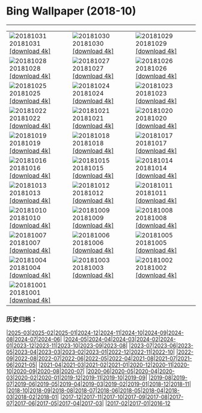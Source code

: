 # Bing Wallpaper (2018-10)
**************

<table><tr><td><img class="wallpaper" src="https://www.bing.com/az/hprichbg/rb/OyamaLeaves_ZH-CN10033445271_1920x1080.jpg" alt="20181031"> 20181031 <a href="https://www.bing.com/az/hprichbg/rb/OyamaLeaves_ZH-CN10033445271_UHD.jpg">[download 4k]</a></td><td><img class="wallpaper" src="https://www.bing.com/az/hprichbg/rb/TheaterLostSouls_ZH-CN9247537981_1920x1080.jpg" alt="20181030"> 20181030 <a href="https://www.bing.com/az/hprichbg/rb/TheaterLostSouls_ZH-CN9247537981_UHD.jpg">[download 4k]</a></td><td><img class="wallpaper" src="https://www.bing.com/az/hprichbg/rb/CommonPipistrelle_ZH-CN8209104327_1920x1080.jpg" alt="20181029"> 20181029 <a href="https://www.bing.com/az/hprichbg/rb/CommonPipistrelle_ZH-CN8209104327_UHD.jpg">[download 4k]</a></td></tr><tr><td><img class="wallpaper" src="https://www.bing.com/az/hprichbg/rb/PumpkinPatch_ZH-CN13388807715_1920x1080.jpg" alt="20181028"> 20181028 <a href="https://www.bing.com/az/hprichbg/rb/PumpkinPatch_ZH-CN13388807715_UHD.jpg">[download 4k]</a></td><td><img class="wallpaper" src="https://www.bing.com/az/hprichbg/rb/VersaillesGhosts_ZH-CN11794136165_1920x1080.jpg" alt="20181027"> 20181027 <a href="https://www.bing.com/az/hprichbg/rb/VersaillesGhosts_ZH-CN11794136165_UHD.jpg">[download 4k]</a></td><td><img class="wallpaper" src="https://www.bing.com/az/hprichbg/rb/CornMaze_ZH-CN12435268462_1920x1080.jpg" alt="20181026"> 20181026 <a href="https://www.bing.com/az/hprichbg/rb/CornMaze_ZH-CN12435268462_UHD.jpg">[download 4k]</a></td></tr><tr><td><img class="wallpaper" src="https://www.bing.com/az/hprichbg/rb/CapeBretonSunset_ZH-CN11093515734_1920x1080.jpg" alt="20181025"> 20181025 <a href="https://www.bing.com/az/hprichbg/rb/CapeBretonSunset_ZH-CN11093515734_UHD.jpg">[download 4k]</a></td><td><img class="wallpaper" src="https://www.bing.com/az/hprichbg/rb/ChateauGaillard_ZH-CN10606001857_1920x1080.jpg" alt="20181024"> 20181024 <a href="https://www.bing.com/az/hprichbg/rb/ChateauGaillard_ZH-CN10606001857_UHD.jpg">[download 4k]</a></td><td><img class="wallpaper" src="https://www.bing.com/az/hprichbg/rb/DovesPiazza_ZH-CN11204937806_1920x1080.jpg" alt="20181023"> 20181023 <a href="https://www.bing.com/az/hprichbg/rb/DovesPiazza_ZH-CN11204937806_UHD.jpg">[download 4k]</a></td></tr><tr><td><img class="wallpaper" src="https://www.bing.com/az/hprichbg/rb/LiquidNitrogen_ZH-CN9276021591_1920x1080.jpg" alt="20181022"> 20181022 <a href="https://www.bing.com/az/hprichbg/rb/LiquidNitrogen_ZH-CN9276021591_UHD.jpg">[download 4k]</a></td><td><img class="wallpaper" src="https://www.bing.com/az/hprichbg/rb/PointLesueur_ZH-CN7076871957_1920x1080.jpg" alt="20181021"> 20181021 <a href="https://www.bing.com/az/hprichbg/rb/PointLesueur_ZH-CN7076871957_UHD.jpg">[download 4k]</a></td><td><img class="wallpaper" src="https://www.bing.com/az/hprichbg/rb/FICPlanets_ZH-CN11696191570_1920x1080.jpg" alt="20181020"> 20181020 <a href="https://www.bing.com/az/hprichbg/rb/FICPlanets_ZH-CN11696191570_UHD.jpg">[download 4k]</a></td></tr><tr><td><img class="wallpaper" src="https://www.bing.com/az/hprichbg/rb/VallettaMalta_ZH-CN11321825930_1920x1080.jpg" alt="20181019"> 20181019 <a href="https://www.bing.com/az/hprichbg/rb/VallettaMalta_ZH-CN11321825930_UHD.jpg">[download 4k]</a></td><td><img class="wallpaper" src="https://www.bing.com/az/hprichbg/rb/WorkingHarbor_ZH-CN10722095387_1920x1080.jpg" alt="20181018"> 20181018 <a href="https://www.bing.com/az/hprichbg/rb/WorkingHarbor_ZH-CN10722095387_UHD.jpg">[download 4k]</a></td><td><img class="wallpaper" src="https://www.bing.com/az/hprichbg/rb/MendenhalLake_ZH-CN7598729576_1920x1080.jpg" alt="20181017"> 20181017 <a href="https://www.bing.com/az/hprichbg/rb/MendenhalLake_ZH-CN7598729576_UHD.jpg">[download 4k]</a></td></tr><tr><td><img class="wallpaper" src="https://www.bing.com/az/hprichbg/rb/chongyang_ZH-CN10246105371_1920x1080.jpg" alt="20181016"> 20181016 <a href="https://www.bing.com/az/hprichbg/rb/chongyang_ZH-CN10246105371_UHD.jpg">[download 4k]</a></td><td><img class="wallpaper" src="https://www.bing.com/az/hprichbg/rb/OxpeckerBoss_ZH-CN6808077622_1920x1080.jpg" alt="20181015"> 20181015 <a href="https://www.bing.com/az/hprichbg/rb/OxpeckerBoss_ZH-CN6808077622_UHD.jpg">[download 4k]</a></td><td><img class="wallpaper" src="https://www.bing.com/az/hprichbg/rb/DawnRedwoods_ZH-CN11283421324_1920x1080.jpg" alt="20181014"> 20181014 <a href="https://www.bing.com/az/hprichbg/rb/DawnRedwoods_ZH-CN11283421324_UHD.jpg">[download 4k]</a></td></tr><tr><td><img class="wallpaper" src="https://www.bing.com/az/hprichbg/rb/BodeBerlin_ZH-CN6982399462_1920x1080.jpg" alt="20181013"> 20181013 <a href="https://www.bing.com/az/hprichbg/rb/BodeBerlin_ZH-CN6982399462_UHD.jpg">[download 4k]</a></td><td><img class="wallpaper" src="https://www.bing.com/az/hprichbg/rb/ZeroDegrees_ZH-CN10117368234_1920x1080.jpg" alt="20181012"> 20181012 <a href="https://www.bing.com/az/hprichbg/rb/ZeroDegrees_ZH-CN10117368234_UHD.jpg">[download 4k]</a></td><td><img class="wallpaper" src="https://www.bing.com/az/hprichbg/rb/LascauxCavePainting_ZH-CN11733576571_1920x1080.jpg" alt="20181011"> 20181011 <a href="https://www.bing.com/az/hprichbg/rb/LascauxCavePainting_ZH-CN11733576571_UHD.jpg">[download 4k]</a></td></tr><tr><td><img class="wallpaper" src="https://www.bing.com/az/hprichbg/rb/SchoolGirls_ZH-CN10666418108_1920x1080.jpg" alt="20181010"> 20181010 <a href="https://www.bing.com/az/hprichbg/rb/SchoolGirls_ZH-CN10666418108_UHD.jpg">[download 4k]</a></td><td><img class="wallpaper" src="https://www.bing.com/az/hprichbg/rb/HubbleSaturn_ZH-CN12020278371_1920x1080.jpg" alt="20181009"> 20181009 <a href="https://www.bing.com/az/hprichbg/rb/HubbleSaturn_ZH-CN12020278371_UHD.jpg">[download 4k]</a></td><td><img class="wallpaper" src="https://www.bing.com/az/hprichbg/rb/MarshallPoint_ZH-CN9062933060_1920x1080.jpg" alt="20181008"> 20181008 <a href="https://www.bing.com/az/hprichbg/rb/MarshallPoint_ZH-CN9062933060_UHD.jpg">[download 4k]</a></td></tr><tr><td><img class="wallpaper" src="https://www.bing.com/az/hprichbg/rb/SandiaSunrise_ZH-CN11155504388_1920x1080.jpg" alt="20181007"> 20181007 <a href="https://www.bing.com/az/hprichbg/rb/SandiaSunrise_ZH-CN11155504388_UHD.jpg">[download 4k]</a></td><td><img class="wallpaper" src="https://www.bing.com/az/hprichbg/rb/HumanTower_ZH-CN8948459298_1920x1080.jpg" alt="20181006"> 20181006 <a href="https://www.bing.com/az/hprichbg/rb/HumanTower_ZH-CN8948459298_UHD.jpg">[download 4k]</a></td><td><img class="wallpaper" src="https://www.bing.com/az/hprichbg/rb/SaltApple_ZH-CN14543908140_1920x1080.jpg" alt="20181005"> 20181005 <a href="https://www.bing.com/az/hprichbg/rb/SaltApple_ZH-CN14543908140_UHD.jpg">[download 4k]</a></td></tr><tr><td><img class="wallpaper" src="https://www.bing.com/az/hprichbg/rb/SmilingOctopus_ZH-CN5680602537_1920x1080.jpg" alt="20181004"> 20181004 <a href="https://www.bing.com/az/hprichbg/rb/SmilingOctopus_ZH-CN5680602537_UHD.jpg">[download 4k]</a></td><td><img class="wallpaper" src="https://www.bing.com/az/hprichbg/rb/JovianCloudscape_ZH-CN12543740125_1920x1080.jpg" alt="20181003"> 20181003 <a href="https://www.bing.com/az/hprichbg/rb/JovianCloudscape_ZH-CN12543740125_UHD.jpg">[download 4k]</a></td><td><img class="wallpaper" src="https://www.bing.com/az/hprichbg/rb/MonarchSky_ZH-CN12318525605_1920x1080.jpg" alt="20181002"> 20181002 <a href="https://www.bing.com/az/hprichbg/rb/MonarchSky_ZH-CN12318525605_UHD.jpg">[download 4k]</a></td></tr><tr><td><img class="wallpaper" src="https://www.bing.com/az/hprichbg/rb/AlpineLarches_ZH-CN10557456981_1920x1080.jpg" alt="20181001"> 20181001 <a href="https://www.bing.com/az/hprichbg/rb/AlpineLarches_ZH-CN10557456981_UHD.jpg">[download 4k]</a></td><td></td><td></td></tr></table>

### 历史归档：

|[2025-03](/../2025-03/2025-03.md)|[2025-02](/../2025-02/2025-02.md)|[2025-01](/../2025-01/2025-01.md)|[2024-12](/../2024-12/2024-12.md)|[2024-11](/../2024-11/2024-11.md)|[2024-10](/../2024-10/2024-10.md)|[2024-09](/../2024-09/2024-09.md)|[2024-08](/../2024-08/2024-08.md)|[2024-07](/../2024-07/2024-07.md)|[2024-06](/../2024-06/2024-06.md)|
|[2024-05](/../2024-05/2024-05.md)|[2024-04](/../2024-04/2024-04.md)|[2024-03](/../2024-03/2024-03.md)|[2024-02](/../2024-02/2024-02.md)|[2024-01](/../2024-01/2024-01.md)|[2023-12](/../2023-12/2023-12.md)|[2023-11](/../2023-11/2023-11.md)|[2023-10](/../2023-10/2023-10.md)|[2023-09](/../2023-09/2023-09.md)|[2023-08](/../2023-08/2023-08.md)|
|[2023-07](/../2023-07/2023-07.md)|[2023-06](/../2023-06/2023-06.md)|[2023-05](/../2023-05/2023-05.md)|[2023-04](/../2023-04/2023-04.md)|[2023-03](/../2023-03/2023-03.md)|[2023-02](/../2023-02/2023-02.md)|[2023-01](/../2023-01/2023-01.md)|[2022-12](/../2022-12/2022-12.md)|[2022-11](/../2022-11/2022-11.md)|[2022-10](/../2022-10/2022-10.md)|
|[2022-09](/../2022-09/2022-09.md)|[2022-08](/../2022-08/2022-08.md)|[2022-07](/../2022-07/2022-07.md)|[2022-06](/../2022-06/2022-06.md)|[2022-05](/../2022-05/2022-05.md)|[2022-04](/../2022-04/2022-04.md)|[2021-08](/../2021-08/2021-08.md)|[2021-07](/../2021-07/2021-07.md)|[2021-06](/../2021-06/2021-06.md)|[2021-05](/../2021-05/2021-05.md)|
|[2021-04](/../2021-04/2021-04.md)|[2021-03](/../2021-03/2021-03.md)|[2021-02](/../2021-02/2021-02.md)|[2021-01](/../2021-01/2021-01.md)|[2020-12](/../2020-12/2020-12.md)|[2020-11](/../2020-11/2020-11.md)|[2020-10](/../2020-10/2020-10.md)|[2020-09](/../2020-09/2020-09.md)|[2020-08](/../2020-08/2020-08.md)|[2020-07](/../2020-07/2020-07.md)|
|[2020-06](/../2020-06/2020-06.md)|[2020-05](/../2020-05/2020-05.md)|[2020-04](/../2020-04/2020-04.md)|[2020-03](/../2020-03/2020-03.md)|[2020-02](/../2020-02/2020-02.md)|[2020-01](/../2020-01/2020-01.md)|[2019-12](/../2019-12/2019-12.md)|[2019-11](/../2019-11/2019-11.md)|[2019-10](/../2019-10/2019-10.md)|[2019-09](/../2019-09/2019-09.md)|
|[2019-08](/../2019-08/2019-08.md)|[2019-07](/../2019-07/2019-07.md)|[2019-06](/../2019-06/2019-06.md)|[2019-05](/../2019-05/2019-05.md)|[2019-04](/../2019-04/2019-04.md)|[2019-03](/../2019-03/2019-03.md)|[2019-02](/../2019-02/2019-02.md)|[2019-01](/../2019-01/2019-01.md)|[2018-12](/../2018-12/2018-12.md)|[2018-11](/../2018-11/2018-11.md)|
|[2018-10](/2018-10.md)|[2018-09](/../2018-09/2018-09.md)|[2018-08](/../2018-08/2018-08.md)|[2018-07](/../2018-07/2018-07.md)|[2018-06](/../2018-06/2018-06.md)|[2018-05](/../2018-05/2018-05.md)|[2018-04](/../2018-04/2018-04.md)|[2018-03](/../2018-03/2018-03.md)|[2018-02](/../2018-02/2018-02.md)|[2018-01](/../2018-01/2018-01.md)|
|[2017-12](/../2017-12/2017-12.md)|[2017-11](/../2017-11/2017-11.md)|[2017-10](/../2017-10/2017-10.md)|[2017-09](/../2017-09/2017-09.md)|[2017-08](/../2017-08/2017-08.md)|[2017-07](/../2017-07/2017-07.md)|[2017-06](/../2017-06/2017-06.md)|[2017-05](/../2017-05/2017-05.md)|[2017-04](/../2017-04/2017-04.md)|[2017-03](/../2017-03/2017-03.md)|
|[2017-02](/../2017-02/2017-02.md)|[2017-01](/../2017-01/2017-01.md)|[2016-12](/../2016-12/2016-12.md)